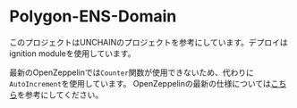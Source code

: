 # Polygon-ENS-Domain

このプロジェクトはUNCHAINのプロジェクトを参考にしています。デプロイはignition moduleを使用しています。

最新のOpenZeppelinでは`Counter`関数が使用できないため、代わりに`AutoIncrement`を使用しています。
OpenZeppelinの最新の仕様については[こちら](https://wizard.openzeppelin.com/#erc721)を参考にしてください。